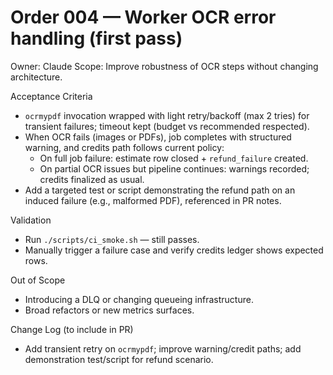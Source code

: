 # Order 004 — Worker OCR error handling (first pass)

Owner: Claude
Scope: Improve robustness of OCR steps without changing architecture.

Acceptance Criteria
- `ocrmypdf` invocation wrapped with light retry/backoff (max 2 tries) for transient failures; timeout kept (budget vs recommended respected).
- When OCR fails (images or PDFs), job completes with structured warning, and credits path follows current policy:
  - On full job failure: estimate row closed + `refund_failure` created.
  - On partial OCR issues but pipeline continues: warnings recorded; credits finalized as usual.
- Add a targeted test or script demonstrating the refund path on an induced failure (e.g., malformed PDF), referenced in PR notes.

Validation
- Run `./scripts/ci_smoke.sh` — still passes.
- Manually trigger a failure case and verify credits ledger shows expected rows.

Out of Scope
- Introducing a DLQ or changing queueing infrastructure.
- Broad refactors or new metrics surfaces.

Change Log (to include in PR)
- Add transient retry on `ocrmypdf`; improve warning/credit paths; add demonstration test/script for refund scenario.
